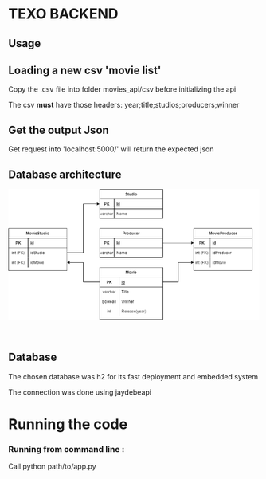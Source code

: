 
<h1>TEXO BACKEND</h1>

<h2>Usage</h2>

## Loading a new csv 'movie list'
<p>
Copy the .csv file into folder movies_api/csv before initializing the api
</p>
The csv <strong>must</strong> have those headers:
year;title;studios;producers;winner

<br>

## Get the output Json
<p>
Get request into 'localhost:5000/' will return the expected json
</p>

## Database architecture

![alt text](https://github.com/gaideski/api_h2/blob/main/database%20architecture.drawio.png?raw=true)

<br>

## Database
<p>
The chosen database was h2 for its fast deployment and embedded system
</p>
The connection was done using jaydebeapi

<br>
<h1> Running the code</h1>


### Running from command line :
Call python path/to/app.py
